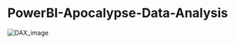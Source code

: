 # PowerBI-Apocalypse-Data-Analysis

![DAX_image](https://github.com/user-attachments/assets/23685661-7bb0-40d9-b9fa-54eaf6cfc769)
